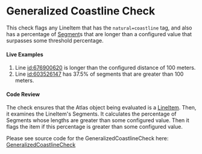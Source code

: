 # Generalized Coastline Check

This check flags any LineItem that has the `natural=coastline` tag, and also has a percentage of [Segment](https://github.com/osmlab/atlas/blob/dev/src/main/java/org/openstreetmap/atlas/geography/)s
that are longer than a configured value that surpasses some threshold percentage.

#### Live Examples

1. Line [id:676900620](https://www.openstreetmap.org/way/676900620#map=18/63.77414/-20.81246&layers=T) is longer than
the configured distance of 100 meters.
2. Line [id:603526147](https://www.openstreetmap.org/way/603526147) has 37.5% of segments that are greater than 100 meters.

#### Code Review

The check ensures that the Atlas object being evaluated is a [LineItem](https://github.com/osmlab/atlas/blob/dev/src/main/java/org/openstreetmap/atlas/geography/atlas/items/LineItem.java). Then, it examines the LineItem's Segments. It
calculates the percentage of Segments whose lengths are greater than some configured value. Then it flags the item if
this percentage is greater than some configured value.

Please see source code for the GeneralizedCoastlineCheck here: [GeneralizedCoastlineCheck](https://github.com/seancoulter/atlas-checks/tree/dev/src/main/java/org/openstreetmap/atlas/checks/validation/linear/lines)
